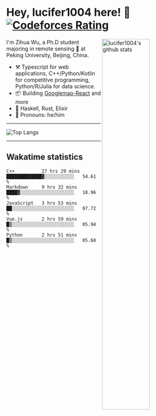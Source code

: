 # Hey, lucifer1004 here! :wave: [![Codeforces Rating](https://cfrating.ihcr.top/?user=lucifer1004&style=flat-square)](https://codeforces.com/profile/lucifer1004)

<img width="50%" align="right" alt="lucifer1004's github stats" src="https://github-readme-stats.vercel.app/api?username=lucifer1004&show_icons=true">

I'm Zihua Wu, a Ph.D student majoring in remote sensing :satellite: at Peking University, Beijing, China.

- :hammer_and_pick: Typescript for web applications, C++/Python/Kotlin for competitive programming, Python/R/Julia for data science.
- :package: Building [Googlemap-React](https://github.com/googlemap-react/googlemap-react) and more
- :seedling: Haskell, Rust, Elixir
- :man: Pronouns: he/him

---

![Top Langs](https://github-readme-stats.vercel.app/api/top-langs/?username=lucifer1004&layout=compact)

---

## Wakatime statistics

<!--START_SECTION:waka-->
```text
C++          27 hrs 29 mins  █████████████▓░░░░░░░░░░░   54.61 % 
Markdown     9 hrs 32 mins   ████▓░░░░░░░░░░░░░░░░░░░░   18.96 % 
JavaScript   3 hrs 53 mins   ██░░░░░░░░░░░░░░░░░░░░░░░   07.72 % 
Vue.js       2 hrs 59 mins   █▒░░░░░░░░░░░░░░░░░░░░░░░   05.94 % 
Python       2 hrs 51 mins   █▒░░░░░░░░░░░░░░░░░░░░░░░   05.68 % 
```
<!--END_SECTION:waka-->
